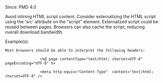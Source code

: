Since: PMD 4.0

Avoid inlining HTML script content.  Consider externalizing the HTML script using the 'src' attribute on the &quot;script&quot; element.
Externalized script could be reused between pages.  Browsers can also cache the script, reducing overall download bandwidth.

Example(s):
```
Most browsers should be able to interpret the following headers:
                
                <%@ page contentType="text/html; charset=UTF-8" pageEncoding="UTF-8" %>
                    
                <meta http-equiv="Content-Type"  content="text/html; charset=UTF-8" />
```

